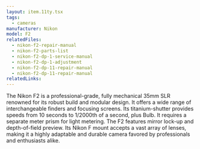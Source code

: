 ```yaml
---
layout: item.11ty.tsx
tags:
  - cameras
manufacturer: Nikon
model: F2
relatedFiles:
  - nikon-f2-repair-manual
  - nikon-f2-parts-list
  - nikon-f2-dp-1-service-manual
  - nikon-f2-dp-1-adjustment
  - nikon-f2-dp-11-repair-manual
  - nikon-f2-dp-11-repair-manual
relatedLinks:
---
```


The Nikon F2 is a professional-grade, fully mechanical 35mm SLR renowned for its robust build and modular design. It offers a wide range of interchangeable finders and focusing screens. Its titanium-shutter provides speeds from 10 seconds to 1/2000th of a second, plus Bulb. It requires a separate meter prism for light metering. The F2 features mirror lock-up and depth-of-field preview. Its Nikon F mount accepts a vast array of lenses, making it a highly adaptable and durable camera favored by professionals and enthusiasts alike.
